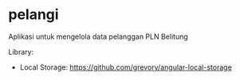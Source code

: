 # pelangi
Aplikasi untuk mengelola data pelanggan PLN Belitung

Library:
* Local Storage: https://github.com/grevory/angular-local-storage
